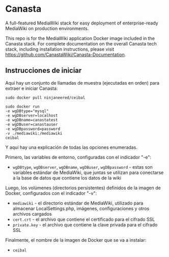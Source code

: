 # Canasta
A full-featured MediaWiki stack for easy deployment of enterprise-ready MediaWiki on production environments.

This repo is for the MediaWiki application Docker image included in the Canasta stack. For complete documentation on the overall Canasta tech stack, including installation instructions, please visit https://github.com/CanastaWiki/Canasta-Documentation.

## Instrucciones de iniciar
Aquí hay un conjunto de llamadas de muestra (ejecutadas en orden) para extraer e iniciar Canasta:
```
sudo docker pull ninjaneered/ceibal
```

```
sudo docker run
-e wgDBtype="mysql"
-e wgDBserver=localhost
-e wgDBname=canastatest
-e wgDBuser=canastauser
-e wgDBpassword=password
-v ./mediawiki:/mediawiki
ceibal
```

Y aquí hay una explicación de todas las opciones enumeradas.

Primero, las variables de entorno, configuradas con el indicador "-e":
- `wgDBtype`, `wgDBserver`, `wgDBname`, `wgDBuser`, `wgDBpassword` - estas son variables estándar de MediaWiki, que juntas se utilizan para conectarse a la base de datos que contiene los datos de la wiki

Luego, los volúmenes (directorios persistentes) definidos de la imagen de Docker, configurados con el indicador "-v":
- `mediawiki` - el directorio estándar de MediaWiki, utilizado para almacenar LocalSettings.php, imágenes, configuraciones y otros archivos cargados
- `cert.crt` - el archivo que contiene el certificado para el cifrado SSL
- `private.key` -  el archivo que contiene la clave privada para el cifrado SSL

Finalmente, el nombre de la imagen de Docker que se va a instalar:
- `ceibal`

